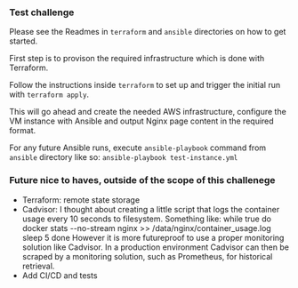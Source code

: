 
### Test challenge

Please see the Readmes in `terraform` and `ansible` directories on how to get started.

First step is to provison the required infrastructure which is done with Terraform.

Follow the instructions inside `terraform` to set up and trigger the initial run with `terraform apply`.

This will go ahead and create the needed AWS infrastructure, configure the VM instance with Ansible and output Nginx page content in the required format.

For any future Ansible runs, execute `ansible-playbook` command from `ansible` directory like so:
`ansible-playbook test-instance.yml`



### Future nice to haves, outside of the scope of this challenege

- Terraform: remote state storage
- Cadvisor: I thought about creating a little script that logs the container usage every 10 seconds to filesystem. Something like:
        while true
        do
        docker stats --no-stream nginx >> /data/nginx/container_usage.log
        sleep 5
        done
However it is more futureproof to use a proper monitoring solution like Cadvisor. In a production environment Cadvisor can then be scraped by a monitoring solution, such as Prometheus, for historical retrieval. 
- Add CI/CD and tests